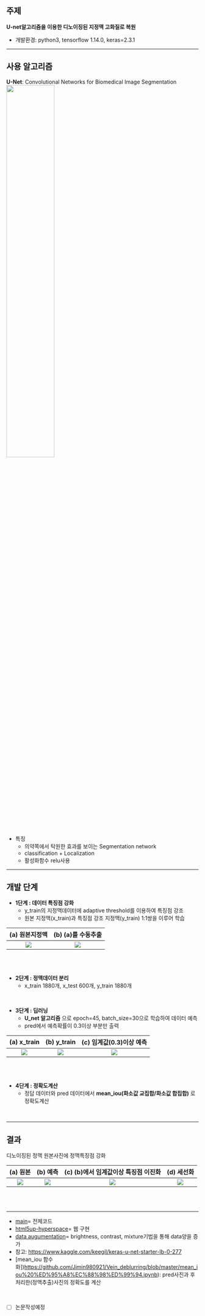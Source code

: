 ## 주제  
__U-net알고리즘을 이용한 디노이징된 지정맥 고화질로 복원__  
- 개발환경: python3, tensorflow 1.14.0, keras=2.3.1  

------------------------------------

## 사용 알고리즘  

__U-Net__: Convolutional Networks for Biomedical Image Segmentation  
<img src="https://user-images.githubusercontent.com/57060127/89655110-90c2bf00-d904-11ea-9250-1dae9deea8cb.JPG" width="50%">  
* 특징  
  - 의약쪽에서 탁원한 효과를 보이는 Segmentation network  
  - classification + Localization  
  - 활성화함수 relu사용  
  
---------------------------------------------------------------------


## 개발 단계
- __1단계 : 데이터 특징점 강화__  
   - y_train의 지정맥데이터에 adaptive threshold를 이용하여 특징점 강조  
   - 원본 지정맥(x_train)과 특징점 강조 지정맥(y_train) 1:1쌍을 이루어 학습    
   
   
(a) __원본지정맥__ |  (b) __(a)를 수동추출__ |
:------------------------------------:|:-------------------------:|
![](https://user-images.githubusercontent.com/57060127/86255296-e8795680-bbf1-11ea-95c9-d8af8b8534f1.jpg)  |  ![](https://user-images.githubusercontent.com/57060127/86255546-32fad300-bbf2-11ea-8f59-d7019f45d9df.jpeg)  |
<br>
<br>


- __2단계 : 정맥데이터 분리__  
   - x_train 1880개, x_test 600개, y_train 1880개  
<br>

- __3단계 : 딥러닝__
   - __U_net 알고리즘__ 으로 epoch=45, batch_size=30으로 학습하여 데이터 예측  
   - pred에서 예측확률이 0.3이상 부분만 출력  
   
(a) __x_train__ |  (b) __y_train__ | (c) __임계값(0.3)이상 예측__ |
:------------------------------------:|:-------------------------:|:--------------------------:|
![](https://user-images.githubusercontent.com/57060127/89191583-192c2180-d5de-11ea-8597-22f691eed448.JPG)  |  ![](https://user-images.githubusercontent.com/57060127/89191580-18938b00-d5de-11ea-905a-afdc52f102bb.JPG)  |  ![](https://user-images.githubusercontent.com/57060127/89191572-16313100-d5de-11ea-8b43-ba7522f5e475.JPG)  
<br>
<br>

- __4단계 : 정확도계산__  
   - 정답 데이터와 pred 데이터에서 __mean_iou(화소값 교집합/화소값 합집합)__ 로 정확도계산  
<br>

---------------------------------------------------------------------------------


## 결과  
디노이징된 정맥 원본사진에 정맥특징점 강화    
 
(a) __원본__ |  (b) __예측__ | (c) __(b)에서 임계값이상 특징점 이진화__ |  (d) __세선화__
:------------------------------------:|:-------------------------:|:--------------------------:|:----------------------------:
![](https://user-images.githubusercontent.com/57060127/86254185-6fc5ca80-bbf0-11ea-95c0-b5e69eb57521.jpg)  |  ![](https://user-images.githubusercontent.com/57060127/86254553-efec3000-bbf0-11ea-9bd4-e90a98270d6f.jpg)  |  ![](https://user-images.githubusercontent.com/57060127/86254701-2629af80-bbf1-11ea-8fb1-bbc4c9ad926d.jpg)  |  ![](https://user-images.githubusercontent.com/57060127/86254716-2e81ea80-bbf1-11ea-82ee-72c7d823c870.jpg)
<br>
<br>

----------------
- [main](https://github.com/Jimin980921/Vein_deblurring/blob/master/main/denselayer_based_Unet.ipynb)= 전체코드  
- [html5up-hyperspace](https://github.com/Jimin980921/Vein_deblurring/tree/master/html5up-hyperspace)= 웹 구현  
- [data augumentation](https://github.com/Jimin980921/Vein_deblurring/blob/master/data%20augmentation.ipynb)= brightness, contrast, mixture기법을 통해 data양을 증가  
- 참고: https://www.kaggle.com/keegil/keras-u-net-starter-lb-0-277  
- [mean_iou 함수화])https://github.com/Jimin980921/Vein_deblurring/blob/master/mean_iou%20%ED%95%A8%EC%88%98%ED%99%94.ipynb): pred사진과 후처리한(정맥추출)사진의 정확도를 계산  
<br>

- [ ] 논문작성예정

